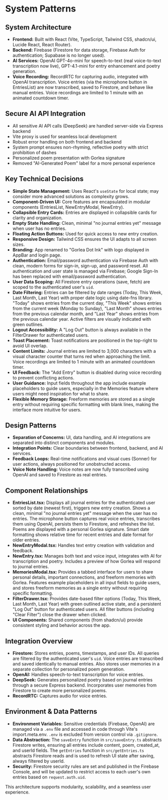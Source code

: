 # System Patterns

## System Architecture

- **Frontend:** Built with React (Vite, TypeScript, Tailwind CSS, shadcn/ui, Lucide React, React Router).
- **Backend:** Firebase (Firestore for data storage, Firebase Auth for authentication; Supabase is no longer used).
- **AI Services:** OpenAI GPT-4o-mini for speech-to-text (real voice-to-text transcription now live), GPT-4.1-mini for entry enhancement and poetry generation.
- **Voice Recording:** RecordRTC for capturing audio, integrated with OpenAI transcription. Voice entries (via the microphone button in EntriesList) are now transcribed, saved to Firestore, and behave like manual entries. Voice recordings are limited to 1 minute with an animated countdown timer.

## Secure AI API Integration

- All sensitive AI API calls (DeepSeek) are handled server-side via Express backend
- Vite proxy is used for seamless local development
- Robust error handling on both frontend and backend
- System prompt ensures non-rhyming, reflective poetry with strict prohibition of dashes
- Personalized poem presentation with Gorlea signature
- Removed "AI-Generated Poem" label for a more personal experience

## Key Technical Decisions

- **Simple State Management:** Uses React's `useState` for local state; may consider more advanced solutions as complexity grows.
- **Component-Driven UI:** Core features are encapsulated in modular components (EntriesList, NewEntryModal, NewEntry).
- **Collapsible Entry Cards:** Entries are displayed in collapsible cards for clarity and organization.
- **Empty State Handling:** Clean, minimal "no journal entries yet" message when user has no entries.
- **Floating Action Buttons:** Used for quick access to new entry creation.
- **Responsive Design:** Tailwind CSS ensures the UI adapts to all screen sizes.
- **Branding:** App renamed to "Gorlea Dot Ink" with logo displayed in AppBar and login page.
- **Authentication:** Email/password authentication via Firebase Auth with clean, modern forms for sign-in, sign-up, and password reset. All authentication and user state is managed via Firebase; Google Sign-In has been replaced with email/password authentication.
- **User Data Scoping:** All Firestore entry operations (save, fetch) are scoped to the authenticated user's `uid`.
- **Date Filtering:** Entries can be filtered by date ranges (Today, This Week, Last Month, Last Year) with proper date logic using date-fns library. "Today" shows entries from the current day, "This Week" shows entries from the current week (Monday to Sunday), "Last Month" shows entries from the previous calendar month, and "Last Year" shows entries from the previous calendar year. Active filters are visually indicated with green outlines.
- **Logout Accessibility:** A "Log Out" button is always available in the FilterDrawer for authenticated users.
- **Toast Placement:** Toast notifications are positioned in the top-right to avoid UI overlap.
- **Content Limits:** Journal entries are limited to 3,000 characters with a visual character counter that turns red when approaching the limit. Voice recordings are limited to 1 minute with an animated countdown timer.
- **UI Feedback:** The "Add Entry" button is disabled during voice recording to prevent conflicting actions.
- **User Guidance:** Input fields throughout the app include example placeholders to guide users, especially in the Memories feature where users might need inspiration for what to share.
- **Flexible Memory Storage:** Freeform memories are stored as a single entry without requiring specific formatting with blank lines, making the interface more intuitive for users.

## Design Patterns

- **Separation of Concerns:** UI, data handling, and AI integrations are separated into distinct components and modules.
- **Integration Points:** Clear boundaries between frontend, backend, and AI services.
- **Feedback Loops:** Real-time notifications and visual cues (Sonner) for user actions, always positioned for unobstructed access.
- **Voice Note Handling:** Voice notes are now fully transcribed using OpenAI and saved to Firestore as real entries.

## Component Relationships

- **EntriesList.tsx:** Displays all journal entries for the authenticated user sorted by date (newest first), triggers new entry creation. Shows a clean, minimal "no journal entries yet" message when the user has no entries. The microphone button captures real voice entries, transcribes them using OpenAI, persists them to Firestore, and refreshes the list. Poems are displayed with a personal Gorlea signature. Smart date formatting shows relative time for recent entries and date format for older entries.
- **NewEntryModal.tsx:** Handles text entry creation with validation and feedback.
- **NewEntry.tsx:** Manages both text and voice input, integrates with AI for transcription and poetry. Includes a preview of how Gorlea will respond to journal entries.
- **MemoriesModal.tsx:** Provides a tabbed interface for users to share personal details, important connections, and freeform memories with Gorlea. Features example placeholders in all input fields to guide users, and stores freeform memories as a single entry without requiring specific formatting.
- **FilterDrawer.tsx:** Provides date-based filter options (Today, This Week, Last Month, Last Year) with green outlined active state, and a persistent "Log Out" button for authenticated users. All filter buttons (including "Clear Filter") close the drawer when clicked.
- **UI Components:** Shared components (from shadcn/ui) provide consistent styling and behavior across the app.

## Integration Overview

- **Firestore:** Stores entries, poems, timestamps, and user IDs. All queries are filtered by the authenticated user's `uid`. Voice entries are transcribed and saved identically to manual entries. Also stores user memories in a separate collection for personalized poem generation.
- **OpenAI:** Handles speech-to-text transcription for voice entries.
- **DeepSeek:** Generates personalized poetry based on journal entries through a secure Express backend. Incorporates user memories from Firestore to create more personalized poems.
- **RecordRTC:** Captures audio for voice entries.

## Environment & Data Patterns

- **Environment Variables:** Sensitive credentials (Firebase, OpenAI) are managed via a `.env` file and accessed in code through Vite's import.meta.env. `.env` is excluded from version control via `.gitignore`.
- **Data Abstraction:** The `saveEntry` function in `src/saveEntry.ts` abstracts Firestore writes, ensuring all entries include content, poem, created_at, and userId fields. The `getEntries` function in `src/getEntries.ts` abstracts Firestore reads and is used to refresh UI state after saving, always filtered by userId.
- **Security:** Firestore security rules are set and published in the Firebase Console, and will be updated to restrict access to each user's own entries based on `request.auth.uid`.

This architecture supports modularity, scalability, and a seamless user experience.
